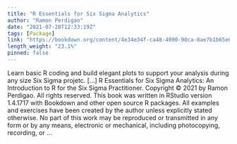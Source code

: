 ```yaml
---
title: "R Essentials for Six Sigma Analytics"
author: "Ramon Perdigao"
date: "2021-07-28T12:33:19Z"
tags: [Package]
link: "https://bookdown.org/content/4e34e34f-ca48-4090-90ca-8ae7b1b65e0e/"
length_weight: "23.1%"
pinned: false
---
```


Learn basic R coding and build elegant plots to support your analysis during any size Six Sigma projetc. [...] R Essentials for Six Sigma Analytics: An Introduction to R for the Six Sigma Practitioner. Copyright © 2021 by Ramon Perdigao. All rights reserved. This book was written in RStudio version 1.4.1717 with Bookdown and other open source R packages. All examples and exercises have been created by the author unless explicitly stated otherwise. No part of this work may be reproduced or transmitted in any form or by any means, electronic or mechanical, including photocopying, recording, or ...
